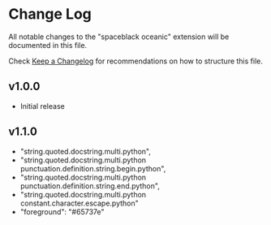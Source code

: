 # Change Log

All notable changes to the "spaceblack oceanic" extension will be documented in this file.

Check [Keep a Changelog](http://keepachangelog.com/) for recommendations on how to structure this file.

## v1.0.0

- Initial release

## v1.1.0

- "string.quoted.docstring.multi.python",
- "string.quoted.docstring.multi.python punctuation.definition.string.begin.python",
- "string.quoted.docstring.multi.python punctuation.definition.string.end.python",
- "string.quoted.docstring.multi.python constant.character.escape.python"
- "foreground": "#65737e"